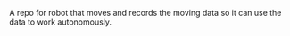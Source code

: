 A repo for robot that moves and records the moving data so it can use the data to work autonomously.
